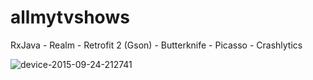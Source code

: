 # allmytvshows
RxJava - Realm - Retrofit 2 (Gson) - Butterknife - Picasso - Crashlytics


![device-2015-09-24-212741](https://cloud.githubusercontent.com/assets/8525860/10084364/616369fc-6303-11e5-9911-b3325072fc08.png)
